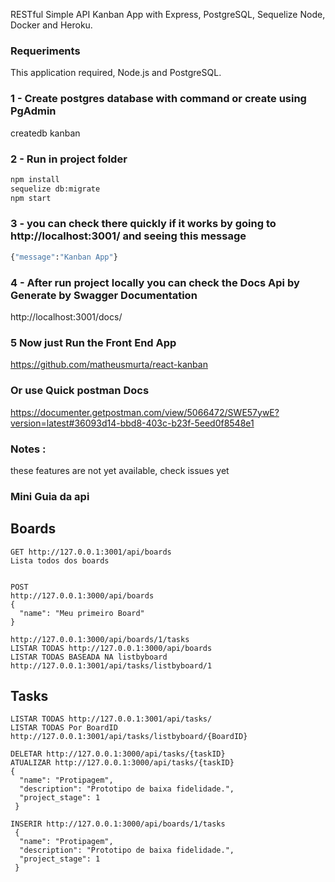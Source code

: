 RESTful Simple API Kanban App with Express, PostgreSQL, Sequelize Node, Docker and Heroku.

### Requeriments
This application required, Node.js and PostgreSQL.

### 1 - Create postgres database with command or create using PgAdmin 
createdb kanban

### 2 - Run in project folder 
```sh
npm install
sequelize db:migrate
npm start 
```
### 3 - you can check there quickly if it works by going to http://localhost:3001/ and seeing this message
```sh
{"message":"Kanban App"}
```

### 4 - After run project locally you can check the Docs Api by Generate by Swagger Documentation
http://localhost:3001/docs/

### 5 Now just Run the Front End App
https://github.com/matheusmurta/react-kanban

### Or use Quick postman Docs
https://documenter.getpostman.com/view/5066472/SWE57ywE?version=latest#36093d14-bbd8-403c-b23f-5eed0f8548e1

### Notes : 
these features are not yet available, check issues yet

### Mini Guia da api

## Boards
```
GET http://127.0.0.1:3001/api/boards
Lista todos dos boards 


POST 
http://127.0.0.1:3000/api/boards
{
  "name": "Meu primeiro Board"
}

http://127.0.0.1:3000/api/boards/1/tasks
LISTAR TODAS http://127.0.0.1:3000/api/boards
LISTAR TODAS BASEADA NA listbyboard http://127.0.0.1:3001/api/tasks/listbyboard/1
```
## Tasks 
```
LISTAR TODAS http://127.0.0.1:3001/api/tasks/ 
LISTAR TODAS Por BoardID http://127.0.0.1:3001/api/tasks/listbyboard/{BoardID}

DELETAR http://127.0.0.1:3000/api/tasks/{taskID}
ATUALIZAR http://127.0.0.1:3000/api/tasks/{taskID}
{
  "name": "Protipagem",
  "description": "Prototipo de baixa fidelidade.",
  "project_stage": 1
 }
 
INSERIR http://127.0.0.1:3000/api/boards/1/tasks
 {
  "name": "Protipagem",
  "description": "Prototipo de baixa fidelidade.",
  "project_stage": 1
 }
```

 




